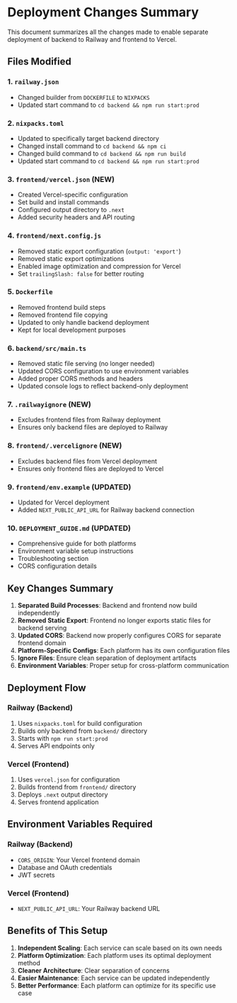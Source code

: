 # Deployment Changes Summary

This document summarizes all the changes made to enable separate deployment of backend to Railway and frontend to Vercel.

## Files Modified

### 1. `railway.json`
- Changed builder from `DOCKERFILE` to `NIXPACKS`
- Updated start command to `cd backend && npm run start:prod`

### 2. `nixpacks.toml`
- Updated to specifically target backend directory
- Changed install command to `cd backend && npm ci`
- Changed build command to `cd backend && npm run build`
- Updated start command to `cd backend && npm run start:prod`

### 3. `frontend/vercel.json` (NEW)
- Created Vercel-specific configuration
- Set build and install commands
- Configured output directory to `.next`
- Added security headers and API routing

### 4. `frontend/next.config.js`
- Removed static export configuration (`output: 'export'`)
- Removed static export optimizations
- Enabled image optimization and compression for Vercel
- Set `trailingSlash: false` for better routing

### 5. `Dockerfile`
- Removed frontend build steps
- Removed frontend file copying
- Updated to only handle backend deployment
- Kept for local development purposes

### 6. `backend/src/main.ts`
- Removed static file serving (no longer needed)
- Updated CORS configuration to use environment variables
- Added proper CORS methods and headers
- Updated console logs to reflect backend-only deployment

### 7. `.railwayignore` (NEW)
- Excludes frontend files from Railway deployment
- Ensures only backend files are deployed to Railway

### 8. `frontend/.vercelignore` (NEW)
- Excludes backend files from Vercel deployment
- Ensures only frontend files are deployed to Vercel

### 9. `frontend/env.example` (UPDATED)
- Updated for Vercel deployment
- Added `NEXT_PUBLIC_API_URL` for Railway backend connection

### 10. `DEPLOYMENT_GUIDE.md` (UPDATED)
- Comprehensive guide for both platforms
- Environment variable setup instructions
- Troubleshooting section
- CORS configuration details

## Key Changes Summary

1. **Separated Build Processes**: Backend and frontend now build independently
2. **Removed Static Export**: Frontend no longer exports static files for backend serving
3. **Updated CORS**: Backend now properly configures CORS for separate frontend domain
4. **Platform-Specific Configs**: Each platform has its own configuration files
5. **Ignore Files**: Ensure clean separation of deployment artifacts
6. **Environment Variables**: Proper setup for cross-platform communication

## Deployment Flow

### Railway (Backend)
1. Uses `nixpacks.toml` for build configuration
2. Builds only backend from `backend/` directory
3. Starts with `npm run start:prod`
4. Serves API endpoints only

### Vercel (Frontend)
1. Uses `vercel.json` for configuration
2. Builds frontend from `frontend/` directory
3. Deploys `.next` output directory
4. Serves frontend application

## Environment Variables Required

### Railway (Backend)
- `CORS_ORIGIN`: Your Vercel frontend domain
- Database and OAuth credentials
- JWT secrets

### Vercel (Frontend)
- `NEXT_PUBLIC_API_URL`: Your Railway backend URL

## Benefits of This Setup

1. **Independent Scaling**: Each service can scale based on its own needs
2. **Platform Optimization**: Each platform uses its optimal deployment method
3. **Cleaner Architecture**: Clear separation of concerns
4. **Easier Maintenance**: Each service can be updated independently
5. **Better Performance**: Each platform can optimize for its specific use case
